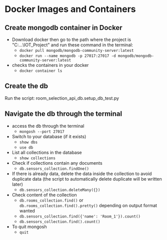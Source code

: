 # Docker Images and Containers
<!-- build and start containers:
```docker-compose up --build``` 
ensure the containers are running:
```docker-compose up```
if there is a problem with a particular container:
```docker-compose logs {name_of_container}```
if needed, to stop and remove containers:
```docker-compose down``` -->

## Create mongodb container in Docker
- Download docker then go to the path where the project is "C:\...\IOT_Project" and run these command in the terminal:
   - ```docker pull mongodb/mongodb-community-server:latest```
   - ```docker run --name mongodb -p 27017:27017 -d mongodb/mongodb-community-server:latest```
- checks the containers in your docker
   - ```docker container ls```

## Create the db
Run the script: room_selection_api_db.setup_db_test.py

## Navigate the db through the terminal
- access the db through the terminal
   - ```mongosh --port 27017```
- Switch to your database (if it exists)
   - ```show dbs```
   - ```use db```
- List all collections in the database
   - ```show collections```
- Check if collections contain any documents
   - ```db.sensors_collection.findOne()```
- If there is already data, delete the data inside the collection to avoid duplicate data
(the script to automatically delete duplicate will be written later)
   - ```db.sensors_collection.deleteMany({})```
- Check content of the collection
   - ```db.rooms_collection.find()``` or ```db.rooms_collection.find().pretty()``` depending on output format wanted
   - ```db.sensors_collection.find({'name': 'Room_1'}).count()```
   - ```db.sensors_collection.find().count()```
- To quit mongosh
   - ```quit```